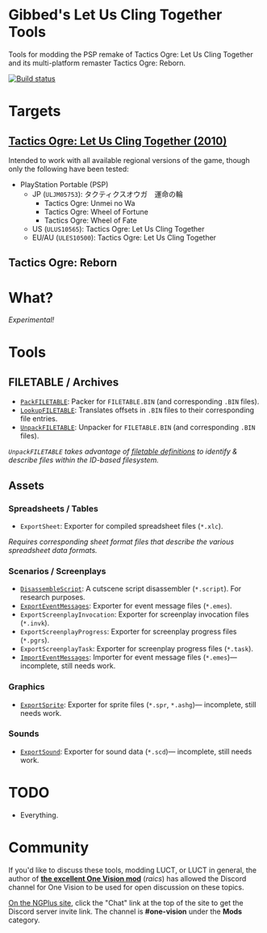 # Gibbed's Let Us Cling Together Tools

Tools for modding the PSP remake of Tactics Ogre: Let Us Cling Together and its multi-platform remaster Tactics Ogre: Reborn.

[![Build status](https://ci.appveyor.com/api/projects/status/9cl2i5x0j2rlwgih/branch/main?svg=true)](https://ci.appveyor.com/project/gibbed/gibbed-letusclingtogether/branch/main)

# Targets

## [Tactics Ogre: Let Us Cling Together (2010)](https://en.wikipedia.org/wiki/Tactics_Ogre%3A_Let_Us_Cling_Together_%282010_video_game%29)

Intended to work with all available regional versions of the game, though only the following have been tested:

* PlayStation Portable (PSP)
    * JP (`ULJM05753`): タクティクスオウガ　運命の輪
        * Tactics Ogre: Unmei no Wa
        * Tactics Ogre: Wheel of Fortune
        * Tactics Ogre: Wheel of Fate
    * US (`ULUS10565`): Tactics Ogre: Let Us Cling Together
    * EU/AU (`ULES10500`): Tactics Ogre: Let Us Cling Together

## Tactics Ogre: Reborn

# What?

*Experimental!*

# Tools

## FILETABLE / Archives

* [`PackFILETABLE`](projects/Gibbed.LetUsClingTogether.PackFILETABLE): Packer for `FILETABLE.BIN` (and corresponding `.BIN` files).
* [`LookupFILETABLE`](projects/Gibbed.LetUsClingTogether.LookupFILETABLE): Translates offsets in `.BIN` files to their corresponding file entries.
* [`UnpackFILETABLE`](projects/Gibbed.LetUsClingTogether.UnpackFILETABLE): Unpacker for `FILETABLE.BIN` (and corresponding `.BIN` files).

_`UnpackFILETABLE` takes advantage of [filetable definitions](configs/filetables) to identify & describe files within the ID-based filesystem._

## Assets

### Spreadsheets / Tables

* `ExportSheet`: Exporter for compiled spreadsheet files (`*.xlc`).

_Requires corresponding sheet format files that describe the various spreadsheet data formats._

### Scenarios / Screenplays

* [`DisassembleScript`](projects/Gibbed.LetUsClingTogether.DisassembleScript): A cutscene script disassembler (`*.script`). For research purposes.
* [`ExportEventMessages`](projects/Gibbed.LetUsClingTogether.ExportEventMessages): Exporter for event message files (`*.emes`).
* `ExportScreenplayInvocation`: Exporter for screenplay invocation files (`*.invk`).
* `ExportScreenplayProgress`: Exporter for screenplay progress files (`*.pgrs`).
* `ExportScreenplayTask`: Exporter for screenplay progress files (`*.task`).
* [`ImportEventMessages`](projects/Gibbed.LetUsClingTogether.ImportEventMessages): Importer for event message files (`*.emes`)— incomplete, still needs work.

### Graphics

* [`ExportSprite`](projects/Gibbed.LetUsClingTogether.ExportSprite): Exporter for sprite files (`*.spr`, `*.ashg`)— incomplete, still needs work.

### Sounds

* [`ExportSound`](projects/Gibbed.LetUsClingTogether.ExportSound): Exporter for sound data (`*.scd`)— incomplete, still needs work.

# TODO

* Everything.

# Community

If you'd like to discuss these tools, modding LUCT, or LUCT in general, the author of **[the excellent One Vision mod](http://ngplus.net/index.php?/files/file/43-tactics-ogre-one-vision/)** (*raics*) has allowed the Discord channel for One Vision to be used for open discussion on these topics.

[On the NGPlus site](http://ngplus.net/), click the "Chat" link at the top of the site to get the Discord server invite link. The channel is **#one-vision** under the **Mods** category.
